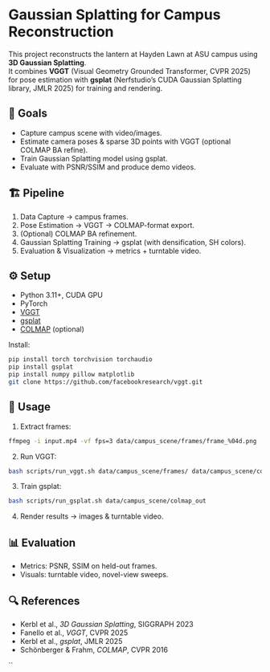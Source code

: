 # Gaussian Splatting for Campus Reconstruction

This project reconstructs the lantern at Hayden Lawn at ASU campus using **3D Gaussian Splatting**.  
It combines **VGGT** (Visual Geometry Grounded Transformer, CVPR 2025) for pose estimation with **gsplat** (Nerfstudio’s CUDA Gaussian Splatting library, JMLR 2025) for training and rendering.

## 📌 Goals
- Capture campus scene with video/images.
- Estimate camera poses & sparse 3D points with VGGT (optional COLMAP BA refine).
- Train Gaussian Splatting model using gsplat.
- Evaluate with PSNR/SSIM and produce demo videos.

## 🏗️ Pipeline
1. Data Capture → campus frames.
2. Pose Estimation → VGGT → COLMAP-format export.
3. (Optional) COLMAP BA refinement.
4. Gaussian Splatting Training → gsplat (with densification, SH colors).
5. Evaluation & Visualization → metrics + turntable video.

## ⚙️ Setup
- Python 3.11+, CUDA GPU
- PyTorch
- [VGGT](https://github.com/facebookresearch/vggt)
- [gsplat](https://github.com/nerfstudio-project/gsplat)
- [COLMAP](https://colmap.github.io/) (optional)

Install:
```bash
pip install torch torchvision torchaudio
pip install gsplat
pip install numpy pillow matplotlib
git clone https://github.com/facebookresearch/vggt.git
````

## 🚀 Usage

1. Extract frames:

```bash
ffmpeg -i input.mp4 -vf fps=3 data/campus_scene/frames/frame_%04d.png
```

2. Run VGGT:

```bash
bash scripts/run_vggt.sh data/campus_scene/frames/ data/campus_scene/colmap_out/
```

3. Train gsplat:

```bash
bash scripts/run_gsplat.sh data/campus_scene/colmap_out
```

4. Render results → images & turntable video.

## 📊 Evaluation

* Metrics: PSNR, SSIM on held-out frames.
* Visuals: turntable video, novel-view sweeps.

## 🔍 References

* Kerbl et al., *3D Gaussian Splatting*, SIGGRAPH 2023
* Fanello et al., *VGGT*, CVPR 2025
* Kerbl et al., *gsplat*, JMLR 2025
* Schönberger & Frahm, *COLMAP*, CVPR 2016

``